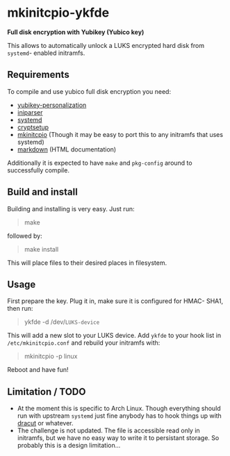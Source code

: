 mkinitcpio-ykfde
================

**Full disk encryption with Yubikey (Yubico key)**

This allows to automatically unlock a LUKS encrypted hard disk from `systemd`-
enabled initramfs.

Requirements
------------

To compile and use yubico full disk encryption you need:

* [yubikey-personalization](https://github.com/Yubico/yubikey-personalization)
* [iniparser](http://ndevilla.free.fr/iniparser/)
* [systemd](http://www.freedesktop.org/wiki/Software/systemd/)
* [cryptsetup](http://code.google.com/p/cryptsetup/)
* [mkinitcpio](https://projects.archlinux.org/mkinitcpio.git/) (Though
  it may be easy to port this to any initramfs that uses systemd)
* [markdown](http://daringfireball.net/projects/markdown/) (HTML documentation)

Additionally it is expected to have `make` and `pkg-config` around to
successfully compile.

Build and install
-----------------

Building and installing is very easy. Just run:

> make

followed by:

> make install

This will place files to their desired places in filesystem.

Usage
-----

First prepare the key. Plug it in, make sure it is configured for HMAC-
SHA1, then run:

> ykfde -d /dev/`LUKS-device`

This will add a new slot to your LUKS device. Add `ykfde` to your hook
list in `/etc/mkinitcpio.conf` and rebuild your initramfs with:

> mkinitcpio -p linux

Reboot and have fun!

Limitation / TODO
-----------------

* At the moment this is specific to Arch Linux. Though everything should
  run with upstream `systemd` just fine anybody has to hook things up with
  [dracut](https://dracut.wiki.kernel.org/) or whatever.
* The challenge is not updated. The file is accessible read only in
  initramfs, but we have no easy way to write it to persistant storage.
  So probably this is a design limitation...


